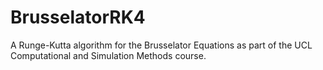 # BrusselatorRK4
A Runge-Kutta algorithm for the Brusselator Equations as part of the UCL Computational and Simulation Methods course.
